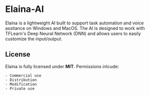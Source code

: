 # Elaina-AI
Elaina is a lightweight AI built to support task automation and voice assitance on Windows and MacOS. The AI is designed to work with TFLearn's Deep Neural Network (DNN) and allows users to easily customize the input/output. 

## License
Elaina is fully licensed under **MIT**. Permissions inlcude:
 ```
 - Commercial use
 - Distribution
 - Modification
 - Private use
 ```

